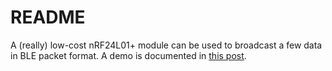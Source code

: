 README
======

A (really) low-cost nRF24L01+ module can be used to broadcast a few data in BLE packet format. A demo is documented in [this post](http://wiki.lijun.xyz/misc-nrf24-ble.html). 

